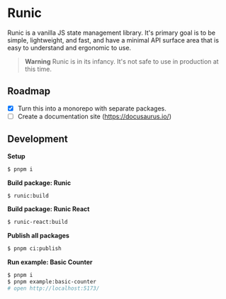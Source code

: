 # Runic

Runic is a vanilla JS state management library. It's primary goal is to be
simple, lightweight, and fast, and have a minimal API surface area that is
easy to understand and ergonomic to use.

> **Warning**
> Runic is in its infancy. It's not safe to use in production at this time.

## Roadmap

- [x] Turn this into a monorepo with separate packages.
- [ ] Create a documentation site (https://docusaurus.io/)

## Development

**Setup**

```bash
$ pnpm i
```

**Build package: Runic**

```bash
$ runic:build
```
**Build package: Runic React**

```bash
$ runic-react:build
```

**Publish all packages**

```bash
$ pnpm ci:publish
```

**Run example: Basic Counter**

```bash
$ pnpm i
$ pnpm example:basic-counter
# open http://localhost:5173/
```
